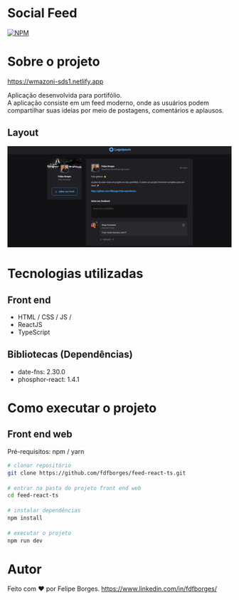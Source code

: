 # Social Feed
[![NPM](https://img.shields.io/npm/l/react)](https://github.com/devsuperior/sds1-wmazoni/blob/master/LICENSE) 

# Sobre o projeto

https://wmazoni-sds1.netlify.app

Aplicação desenvolvida para portifólio.<br>
A aplicação consiste em um feed moderno, onde as usuários podem compartilhar suas ideias por meio de postagens, comentários e aplausos.

## Layout
![Web 1](./src/assets/Apresenta%C3%A7%C3%A3o%20Feed.png)


# Tecnologias utilizadas

## Front end
- HTML / CSS / JS / 
- ReactJS
- TypeScript
## Bibliotecas (Dependências)
- date-fns: 2.30.0
- phosphor-react: 1.4.1

# Como executar o projeto

## Front end web
Pré-requisitos: npm / yarn

```bash
# clonar repositório
git clone https://github.com/fdfborges/feed-react-ts.git

# entrar na pasta do projeto front end web
cd feed-react-ts

# instalar dependências
npm install

# executar o projeto
npm run dev
```

# Autor
Feito com ❤️ por Felipe Borges.
https://www.linkedin.com/in/fdfborges/
